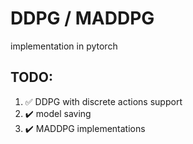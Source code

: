 # DDPG / MADDPG
implementation in pytorch

## TODO:
1. :white_check_mark: DDPG with discrete actions support 
1. :heavy_check_mark: model saving
2. :heavy_check_mark: MADDPG implementations
